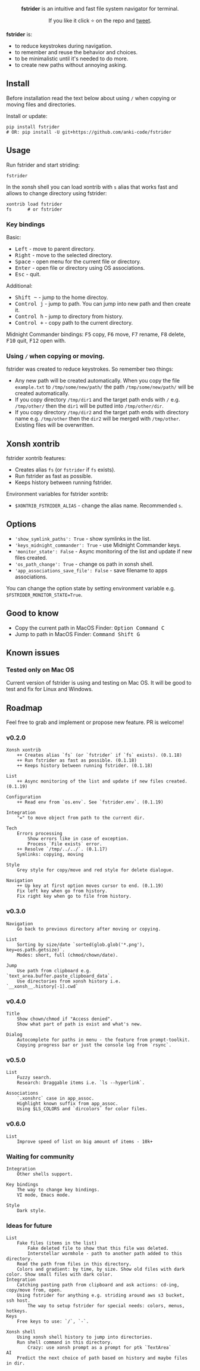 <p align="center">
<b>fstrider</b> is an intuitive and fast file system navigator for terminal.
</p>

<p align="center">  
If you like it click ⭐ on the repo and <a href="https://twitter.com/intent/tweet?text=Nice%20file%20system%20navigator!&url=https://github.com/anki-code/fstrider" target="_blank">tweet</a>.
</p>


**fstrider** is:
* to reduce keystrokes during navigation.
* to remember and reuse the behavior and choices.
* to be minimalistic until it's needed to do more.
* to create new paths without annoying asking.


## Install

Before installation read the text below about using `/` when copying or moving files and directories.

Install or update:

```xsh
pip install fstrider
# OR: pip install -U git+https://github.com/anki-code/fstrider
```

## Usage
Run fstrider and start striding:
```xsh
fstrider
```

In the xonsh shell you can load xontrib with `s` alias that works fast and allows to change directory using fstrider:
```xsh
xontrib load fstrider
fs      # or fstrider
```

### Key bindings

Basic:

* <kbd>Left</kbd> - move to parent directory.
* <kbd>Right</kbd> - move to the selected directory.
* <kbd>Space</kbd> - open menu for the current file or directory.
* <kbd>Enter</kbd> - open file or directory using OS associations.
* <kbd>Esc</kbd> - quit.

Additional:

* <kbd>Shift ~</kbd> - jump to the home directoy.
* <kbd>Control j</kbd> - jump to path. You can jump into new path and then create it.
* <kbd>Control h</kbd> - jump to directory from history.
* <kbd>Control +</kbd> - copy path to the current directory.

Midnight Commander bindings: <kbd>F5</kbd> copy, <kbd>F6</kbd> move, <kbd>F7</kbd> rename, <kbd>F8</kbd> delete, <kbd>F10</kbd> quit, <kbd>F12</kbd> open with.

### Using `/` when copying or moving.

fstrider was created to reduce keystrokes. So remember two things:
* Any new path will be created automatically. When you copy the file `example.txt` to `/tmp/some/new/path/` the path `/tmp/some/new/path/` will be created automatically.
* If you copy directory `/tmp/dir1` and the target path ends with `/` e.g. `/tmp/other/` then the `dir1` will be putted into `/tmp/other/dir`.
* If you copy directory `/tmp/dir2` and the target path ends with directory name e.g. `/tmp/other` then the `dir2` will be merged with `/tmp/other`. Existing files will be overwritten.

## Xonsh xontrib

fstrider xontrib features:
* Creates alias `fs` (or `fstrider` if `fs` exists).
* Run fstrider as fast as possible.
* Keeps history between running fstrider.

Environment variables for fstrider xontrib:
* `$XONTRIB_FSTRIDER_ALIAS` - change the alias name. Recommended `s`.

## Options

* `'show_symlink_paths': True` - show symlinks in the list.
* `'keys_midnight_commander': True` - use Midnight Commander keys.
* `'monitor_state': False` - Async monitoring of the list and update if new files created.
* `'os_path_change': True` - change os path in xonsh shell.
* `'app_associations_save_file': False` - save filename to apps associations.

You can change the option state by setting environment variable e.g. `$FSTRIDER_MONITOR_STATE=True`.

## Good to know

* Copy the current path in MacOS Finder: <kbd>Option Command C</kbd>
* Jump to path in MacOS Finder: <kbd>Command Shift G</kbd>

## Known issues

### Tested only on Mac OS

Current version of fstrider is using and testing on Mac OS. It will be good to test and fix for Linux and Windows.

## Roadmap

Feel free to grab and implement or propose new feature. PR is welcome!

### v0.2.0
```
Xonsh xontrib
    ++ Creates alias `fs` (or `fstrider` if `fs` exists). (0.1.18)
    ++ Run fstrider as fast as possible. (0.1.18)
    ++ Keeps history between running fstrider. (0.1.18)

List
    ++ Async monitoring of the list and update if new files created. (0.1.19)
    
Configuration
    ++ Read env from `os.env`. See `fstrider.env`. (0.1.19)

Integration
    "=" to move object from path to the current dir.

Tech
    Errors processing
        Show errors like in case of exception.
        Process `File exists` error.
    ++ Resolve `/tmp/../../`. (0.1.17)
    Symlinks: copying, moving   
    
Style
    Grey style for copy/move and red style for delete dialogue. 
    
Navigation
    ++ Up key at first option moves cursor to end. (0.1.19)
    Fix left key when go from history.    
    Fix right key when go to file from history.
```

### v0.3.0

```
Navigation
    Go back to previous directory after moving or copying.
    
List
    Sorting by size/date `sorted(glob.glob('*.png'), key=os.path.getsize)`.
    Modes: short, full (chmod/chown/date). 

Jump
    Use path from clipboard e.g. `text_area.buffer.paste_clipboard_data`.
    Use directories from xonsh history i.e. `__xonsh__.history[-1].cwd`
```

### v0.4.0
```
Title
    Show chown/chmod if "Access denied".
    Show what part of path is exist and what's new.
    
Dialog
    Autocomplete for paths in menu - the feature from prompt-toolkit.
    Copying progress bar or just the console log from `rsync`.
```

### v0.5.0
```
List
    Fuzzy search.
    Research: Draggable items i.e. `ls --hyperlink`.
    
Associations
    `.xonshrc` case in app_assoc.
    Highlight known suffix from app_assoc.
    Using $LS_COLORS and `dircolors` for color files.    
```

### v0.6.0
```
List
    Improve speed of list on big amount of items - 10k+
```

### Waiting for community

```
Integration
    Other shells support.
    
Key bindings
    The way to change key bindings.
    VI mode, Emacs mode.
    
Style
    Dark style.
```

### Ideas for future
```
List
    Fake files (items in the list)
        Fake deleted file to show that this file was deleted.
        Interstellar wormhole - path to another path added to this directory.
    Read the path from files in this directory.
    Colors and gradient: by time, by size. Show old files with dark color. Show small files with dark color.
Integration
    Catching pasting path from clipboard and ask actions: cd-ing, copy/move from, open.
    Using fstrider for anything e.g. striding around aws s3 bucket, ssh host.
        The way to setup fstrider for special needs: colors, menus, hotkeys.
Keys
    Free keys to use: `/`, `-`.
    
Xonsh shell
    Using xonsh shell history to jump into directories.
    Run shell command in this directory.
        Crazy: use xonsh prompt as a prompt for ptk `TextArea`
AI
    Predict the next choice of path based on history and maybe files in dir.
```
